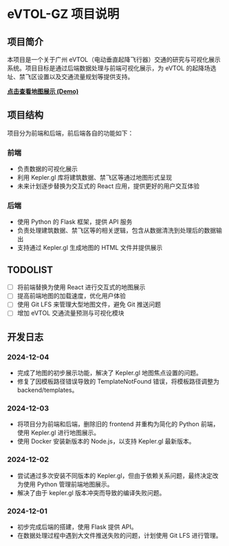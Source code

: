 # eVTOL-GZ 项目说明

## 项目简介
本项目是一个关于广州 eVTOL（电动垂直起降飞行器）交通的研究与可视化展示系统。项目目标是通过后端数据处理与前端可视化展示，为 eVTOL 的起降场选址、禁飞区设置以及交通流量规划等提供支持。

**[点击查看地图展示 (Demo)](http://10.4.5.202:5000)**

## 项目结构
项目分为前端和后端，前后端各自的功能如下：

### 前端
- 负责数据的可视化展示
- 利用 Kepler.gl 库将建筑数据、禁飞区等通过地图形式呈现
- 未来计划逐步替换为交互式的 React 应用，提供更好的用户交互体验

### 后端
- 使用 Python 的 Flask 框架，提供 API 服务
- 负责处理建筑数据、禁飞区等的相关逻辑，包含从数据清洗到处理后的数据输出
- 支持通过 Kepler.gl 生成地图的 HTML 文件并提供展示

## TODOLIST
- [ ] 将前端替换为使用 React 进行交互式的地图展示
- [ ] 提高前端地图的加载速度，优化用户体验
- [ ] 使用 Git LFS 来管理大型地图文件，避免 Git 推送问题
- [ ] 增加 eVTOL 交通流量预测与可视化模块

## 开发日志

### 2024-12-04
- 完成了地图的初步展示功能，解决了 Kepler.gl 地图焦点设置的问题。
- 修复了因模板路径错误导致的 TemplateNotFound 错误，将模板路径调整为 backend/templates。

### 2024-12-03
- 将项目分为前端和后端，删除旧的 frontend 并重构为简化的 Python 前端，使用 Kepler.gl 进行地图展示。
- 使用 Docker 安装新版本的 Node.js，以支持 Kepler.gl 最新版本。

### 2024-12-02
- 尝试通过多次安装不同版本的 Kepler.gl，但由于依赖关系问题，最终决定改为使用 Python 管理前端地图展示。
- 解决了由于 kepler.gl 版本冲突而导致的编译失败问题。

### 2024-12-01
- 初步完成后端的搭建，使用 Flask 提供 API。
- 在数据处理过程中遇到大文件推送失败的问题，计划使用 Git LFS 进行管理。


